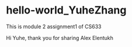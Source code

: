 # hello-world_YuheZhang
This is module 2 assignment1 of CS633

Hi Yuhe,
thank you for sharing 
Alex Elentukh
